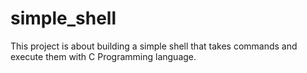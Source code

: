 # simple_shell
This project is about building a simple shell that takes commands and execute them with C Programming language.
